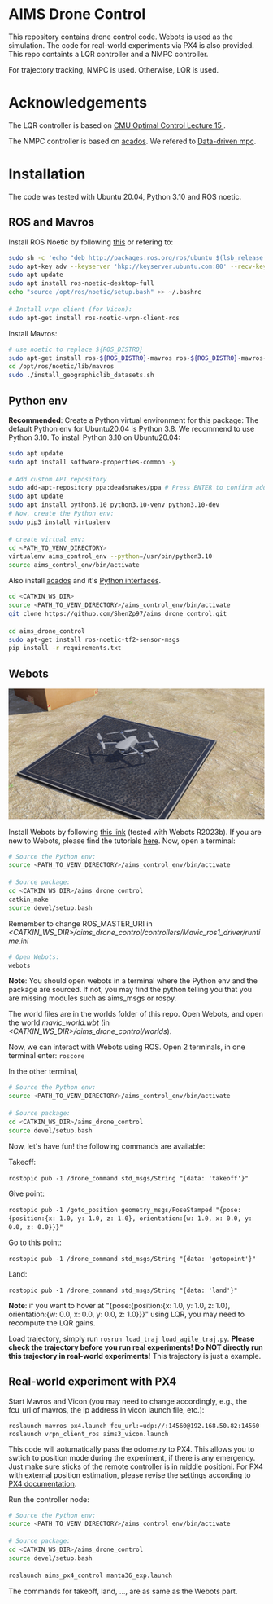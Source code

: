 # AIMS Drone Control
This repository contains drone control code. Webots is used as the simulation. The code for real-world experiments via PX4 is also provided. This repo containts a LQR controller and a NMPC controller.

For trajectory tracking, NMPC is used. Otherwise, LQR is used.

# Acknowledgements
The LQR controller is based on [CMU Optimal Control Lecture 15 ](https://youtu.be/AxmE2uTPglg?si=Tl6ZeRqFqFjlo2Ys).

The NMPC controller is based on [acados](https://docs.acados.org/). We refered to [Data-driven mpc](https://github.com/uzh-rpg/data_driven_mpc).

# Installation
The code was tested with Ubuntu 20.04, Python 3.10 and ROS noetic.


## ROS and Mavros
Install ROS Noetic by following [this](http://wiki.ros.org/noetic/Installation/Ubuntu) or refering to:

```bash
sudo sh -c 'echo "deb http://packages.ros.org/ros/ubuntu $(lsb_release -sc) main" > /etc/apt/sources.list.d/ros-latest.list'
sudo apt-key adv --keyserver 'hkp://keyserver.ubuntu.com:80' --recv-key C1CF6E31E6BADE8868B172B4F42ED6FBAB17C654
sudo apt update
sudo apt install ros-noetic-desktop-full
echo "source /opt/ros/noetic/setup.bash" >> ~/.bashrc

# Install vrpn client (for Vicon):
sudo apt-get install ros-noetic-vrpn-client-ros 
```

Install Mavros:
```bash
# use noetic to replace ${ROS_DISTRO}
sudo apt-get install ros-${ROS_DISTRO}-mavros ros-${ROS_DISTRO}-mavros-extras ros-${ROS_DISTRO}-mavros-msgs
cd /opt/ros/noetic/lib/mavros
sudo ./install_geographiclib_datasets.sh
```

## Python env
**Recommended**: Create a Python virtual environment for this package:
The default Python env for Ubuntu20.04 is Python 3.8. We recommend to use Python 3.10. To install Python 3.10 on Ubuntu20.04:
```bash
sudo apt update
sudo apt install software-properties-common -y

# Add custom APT repository
sudo add-apt-repository ppa:deadsnakes/ppa # Press ENTER to confirm adding repository.
sudo apt update
sudo apt install python3.10 python3.10-venv python3.10-dev
# Now, create the Python env:
sudo pip3 install virtualenv

# create virtual env:
cd <PATH_TO_VENV_DIRECTORY>
virtualenv aims_control_env --python=/usr/bin/python3.10
source aims_control_env/bin/activate
```

Also install [acados](https://docs.acados.org/installation/index.html) and it's [Python interfaces](https://docs.acados.org/interfaces/index.html#installation).

```bash
cd <CATKIN_WS_DIR>
source <PATH_TO_VENV_DIRECTORY>/aims_control_env/bin/activate
git clone https://github.com/ShenZp97/aims_drone_control.git

cd aims_drone_control
sudo apt-get install ros-noetic-tf2-sensor-msgs
pip install -r requirements.txt

```


## Webots

<p align="center">
    <img src="misc/mavic_world.png", width="600">

</p>

Install Webots by following [this link](https://cyberbotics.com/doc/guide/installing-webots) (tested with Webots R2023b).
If you are new to Webots, please find the tutorials [here](https://cyberbotics.com/doc/guide/tutorials).
Now, open a terminal:
```bash
# Source the Python env:
source <PATH_TO_VENV_DIRECTORY>/aims_control_env/bin/activate

# Source package:
cd <CATKIN_WS_DIR>/aims_drone_control
catkin_make
source devel/setup.bash
```
Remember to change ROS_MASTER_URI in *<CATKIN_WS_DIR>/aims_drone_control/controllers/Mavic_ros1_driver/runtime.ini*
```bash
# Open Webots:
webots
```

**Note**: You should open webots in a terminal where the Python env and the package are sourced. If not, you may find the python telling you that you are missing modules such as aims_msgs or rospy.

The world files are in the worlds folder of this repo. Open Webots, and open the world *mavic_world.wbt* (in *<CATKIN_WS_DIR>/aims_drone_control/worlds*).

Now, we can interact with Webots using ROS.
Open 2 terminals, in one terminal enter:
`roscore`

In the other terminal, 
```bash
# Source the Python env:
source <PATH_TO_VENV_DIRECTORY>/aims_control_env/bin/activate

# Source package:
cd <CATKIN_WS_DIR>/aims_drone_control
source devel/setup.bash
```

Now, let's have fun!
the following commands are available:

Takeoff:

`rostopic pub -1 /drone_command std_msgs/String "{data: 'takeoff'}"`

Give point:

`rostopic pub -1 /goto_position geometry_msgs/PoseStamped "{pose:{position:{x: 1.0, y: 1.0, z: 1.0}, orientation:{w: 1.0, x: 0.0, y: 0.0, z: 0.0}}}"
`

Go to this point:

`rostopic pub -1 /drone_command std_msgs/String "{data: 'gotopoint'}"
`

Land:

`rostopic pub -1 /drone_command std_msgs/String "{data: 'land'}"
`

**Note**: if you want to hover at "{pose:{position:{x: 1.0, y: 1.0, z: 1.0}, orientation:{w: 0.0, x: 0.0, y: 0.0, z: 1.0}}}" using LQR, you may need to recompute the LQR gains.

Load trajectory, simply run `rosrun load_traj load_agile_traj.py`. 
**Please check the trajectory before you run real experiments! Do NOT directly run this trajectory in real-world experiments!** This trajectory is just a example.


## Real-world experiment with PX4
Start Mavros and Vicon (you may need to change accordingly, e.g., the fcu_url of mavros, the ip address in vicon launch file, etc.):
```
roslaunch mavros px4.launch fcu_url:=udp://:14560@192.168.50.82:14560
roslaunch vrpn_client_ros aims3_vicon.launch
```
This code will aotumatically pass the odometry to PX4. This allows you to swtich to position mode during the experiment, if there is any emergency. Just make sure sticks of the remote controller is in middle positioni.
For PX4 with external position estimation, please revise the settings according to [PX4 documentation]( https://docs.px4.io/main/en/ros/external_position_estimation.html).

Run the controller node:
```bash
# Source the Python env:
source <PATH_TO_VENV_DIRECTORY>/aims_control_env/bin/activate

# Source package:
cd <CATKIN_WS_DIR>/aims_drone_control
source devel/setup.bash

roslaunch aims_px4_control manta36_exp.launch
```

The commands for takeoff, land, ..., are as same as the Webots part.
